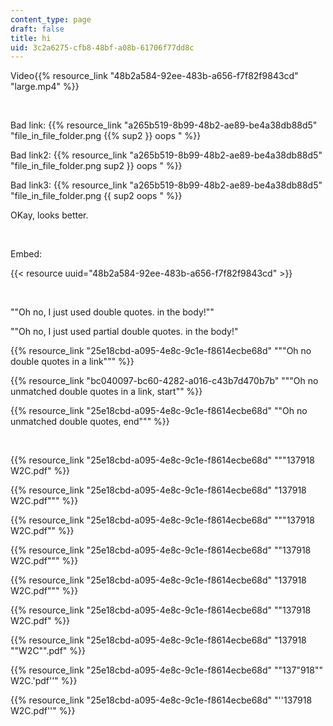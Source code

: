 ```yaml
---
content_type: page
draft: false
title: hi
uid: 3c2a6275-cfb8-48bf-a08b-61706f77dd8c
---
```

Video{{% resource_link "48b2a584-92ee-483b-a656-f7f82f9843cd" "large.mp4" %}}

 

Bad link: {{% resource_link "a265b519-8b99-48b2-ae89-be4a38db88d5" "file_in_file_folder.png {{% sup2 }} oops " %}}
 

Bad link2: {{% resource_link "a265b519-8b99-48b2-ae89-be4a38db88d5" "file_in_file_folder.png  sup2 }} oops " %}}

Bad link3: {{% resource_link "a265b519-8b99-48b2-ae89-be4a38db88d5" "file_in_file_folder.png {{  sup2  oops " %}}

OKay, looks better.

 

Embed: 

{{< resource uuid="48b2a584-92ee-483b-a656-f7f82f9843cd" >}}

 

""Oh no, I just used double quotes. in the body!""

""Oh no, I just used partial double quotes. in the body!"

{{% resource_link "25e18cbd-a095-4e8c-9c1e-f8614ecbe68d" "\"\"Oh no double quotes in a link\"\"" %}}

{{% resource_link "bc040097-bc60-4282-a016-c43b7d470b7b" "\"\"Oh no unmatched double quotes in a link, start\"" %}}

{{% resource_link "25e18cbd-a095-4e8c-9c1e-f8614ecbe68d" "\"Oh no unmatched double quotes, end\"\"" %}}

 

{{% resource_link "25e18cbd-a095-4e8c-9c1e-f8614ecbe68d" "\"\"137918 W2C.pdf" %}}

{{% resource_link "25e18cbd-a095-4e8c-9c1e-f8614ecbe68d" "137918 W2C.pdf\"\"" %}}

{{% resource_link "25e18cbd-a095-4e8c-9c1e-f8614ecbe68d" "\"\"137918 W2C.pdf\"" %}}

{{% resource_link "25e18cbd-a095-4e8c-9c1e-f8614ecbe68d" "\"137918 W2C.pdf\"\"" %}}

{{% resource_link "25e18cbd-a095-4e8c-9c1e-f8614ecbe68d" "137918 W2C.pdf\"\"" %}}

{{% resource_link "25e18cbd-a095-4e8c-9c1e-f8614ecbe68d" "\"137918 W2C.pdf" %}}

{{% resource_link "25e18cbd-a095-4e8c-9c1e-f8614ecbe68d" "137918 \"\"W2C\"\".pdf" %}}

{{% resource_link "25e18cbd-a095-4e8c-9c1e-f8614ecbe68d" "\"137\"918\"\" W2C.'pdf''" %}}

{{% resource_link "25e18cbd-a095-4e8c-9c1e-f8614ecbe68d" "''137918 W2C.pdf''" %}}